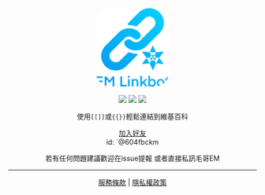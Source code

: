 <div align="center">

<img src="static/logo.png" alt="logo" width="150" style="border-radius: 20%;"/>

![](https://img.shields.io/badge/license-Apache2.0-blue) ![](https://img.shields.io/badge/version-1.0-brightgreen) [![](https://img.shields.io/badge/Author-Edit%20Mr.-blue)](https://edit-mr.github.io)

使用`[[]]`或`{{}}`輕鬆連結到維基百科

[加入好友](https://line.me/R/ti/p/%40604fbckm)  
id: `@604fbckm

若有任何問題建議歡迎在issue提報 或者直接私訊毛哥EM

---
  
[服務條款](服務條款.md) | [隱私權政策](隱私權政策.md)
</div>
